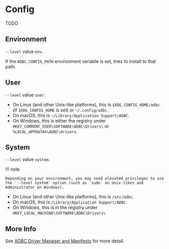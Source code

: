 <!-- Copyright (c) 2025 Columnar Technologies.  All rights reserved. -->

# Config

TODO

## Environment

`--level` value `env`.

If the `ADBC_CONFIG_PATH` environment variable is set, tries to install to that path.

## User

`--level` value `user`.

- On Linux (and other Unix-like platforms), this is `$XDG_CONFIG_HOME/adbc` (if `$XDG_CONFIG_HOME` is set) or `~/.config/adbc`.
- On macOS, this is `~/Library/Application Support/ADBC`.
- On Windows, this is either the registry under `HKEY_CURRENT_USER\SOFTWARE\ADBC\Drivers\` or `%LOCAL_APPDATA%\ADBC\drivers`.

## System

`--level` value `system`.

!!! note

    Depending on your environment, you may need elevated privileges to use the `--level system` option (such as `sudo` on Unix-likes and Administrator on Windows).

- On Linux (and other Unix-like platforms), this is `/etc/adbc`.
- On macOS, this is `/Library/Application Support/ADBC`.
- On Windows, this is in the registry under `HKEY_LOCAL_MACHINE\SOFTWARE\ADBC\Drivers\`

## More Info

See [ADBC Driver Manager and Manifests](https://arrow.apache.org/adbc/main/format/driver_manifests.html) for more detail.
